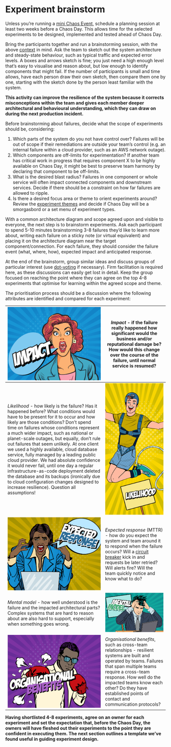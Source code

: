 # Experiment brainstorm

Unless you’re running a [mini Chaos Event](../../complementary-approaches/running-a-mini-chaos-event.md), schedule a planning session at least two weeks before a Chaos Day. This allows time for the selected experiments to be designed, implemented and tested ahead of Chaos Day.

Bring the participants together and run a brainstorming session, with the above [context](experiment-brainstorm.md#context) in mind. Ask the team to sketch out the system architecture and steady-state behaviour, such as typical traffic and expected error levels. A boxes and arrows sketch is fine; you just need a high enough level that’s easy to visualise and reason about, but low enough to identify components that might fail. If the number of participants is small and time allows, have each person draw their own sketch, then compare them one by one, starting with the sketch done by the person least familiar with the system.&#x20;

**This activity can improve the resilience of the system because it corrects misconceptions within the team and gives each member deeper architectural and behavioural understanding, which they can draw on during the next production incident.**

Before brainstorming about failures, decide what the scope of experiments should be, considering:&#x20;

1. Which parts of the system do you not have control over? Failures will be out of scope if their remediations are outside your team’s control (e.g. an internal failure within a cloud provider, such as an AWS network outage).
2. Which components are off-limits for experimentation? If another team has critical work in progress that requires component X to be highly available on Chaos Day, it might be best to preserve team harmony by declaring that component to be off-limits.
3. What is the desired blast radius? Failures in one component or whole service will often impact connected components and downstream services. Decide if there should be a constraint on how far failures are allowed to ripple.
4. Is there a desired focus area or theme to orient experiments around? Review the [experiment themes](experiment-brainstorm.md#context) and decide if Chaos Day will be a smorgasbord or a set menu of experiment types.

With a common architecture diagram and scope agreed upon and visible to everyone, the next step is to brainstorm experiments. Ask each participant to spend 5-10 minutes brainstorming 3-8 failures they’d like to learn more about, writing each failure on a sticky note (or virtual equivalent) and placing it on the architecture diagram near the target component/connection. For each failure, they should consider the failure event (what, where, how), expected impact and anticipated response.

At the end of the brainstorm, group similar ideas and discuss groups of particular interest (use [dot-voting](https://en.wikipedia.org/wiki/Dot-voting) if necessary). Firm facilitation is required here, as these discussions can easily get lost in detail. Keep the group focused on reaching the point where they can agree on the top 4-8 experiments that optimise for learning within the agreed scope and theme.&#x20;

The prioritisation process should be a discussion where the following attributes are identified and compared for each experiment:

| ![](../../.gitbook/assets/attributes1@4x.png)                                                                                                                                                                                                                                                                                                                                                                                                                                                                                                                                                                                                                                                                                 | _Impact_ - if the failure really happened how significant would the business and/or reputational damage be? How would this change over the course of the failure, until normal service is resumed?                                                                                                        |
| ----------------------------------------------------------------------------------------------------------------------------------------------------------------------------------------------------------------------------------------------------------------------------------------------------------------------------------------------------------------------------------------------------------------------------------------------------------------------------------------------------------------------------------------------------------------------------------------------------------------------------------------------------------------------------------------------------------------------------- | --------------------------------------------------------------------------------------------------------------------------------------------------------------------------------------------------------------------------------------------------------------------------------------------------------- |
| _Likelihood_ - how likely is the failure? Has it happened before? What conditions would have to be present for it to occur and how likely are those conditions? Don’t spend time on failures whose conditions represent a much wider impact, such as national or planet-scale outages, but equally, don’t rule out failures that seem unlikely. At one client we used a highly available, cloud database service, fully managed by a leading public cloud provider. We had absolute confidence it would never fail, until one day a regular infrastructure-as-code deployment deleted the database and its backups (ironically due to cloud configuration changes designed to increase resilience). Question all assumptions! | <img src="../../.gitbook/assets/attributes2@4x.png" alt="" data-size="original">                                                                                                                                                                                                                          |
| ![](../../.gitbook/assets/attributes3@4x.png)                                                                                                                                                                                                                                                                                                                                                                                                                                                                                                                                                                                                                                                                                 | _Expected response_ (MTTR) - how do you expect the system and team around it to respond when the failure occurs? Will a [circuit breaker](https://martinfowler.com/bliki/CircuitBreaker.html) kick in and requests be later retried? Will alerts fire? Will the team quickly notice and know what to do?  |
| _Mental model_ - how well understood is the failure and the impacted architectural parts? Complex systems that are hard to reason about are also hard to support, especially when something goes wrong.                                                                                                                                                                                                                                                                                                                                                                                                                                                                                                                       | ![](../../.gitbook/assets/attributes4@4x.png)                                                                                                                                                                                                                                                             |
| ![](../../.gitbook/assets/attributes5@4x.png)                                                                                                                                                                                                                                                                                                                                                                                                                                                                                                                                                                                                                                                                                 | _Organisational benefits_, such as cross-team relationships - resilient systems are built and operated by teams. Failures that span multiple teams require a cross-team response. How well do the impacted teams know each other? Do they have established points of contact and communication protocols? |

**Having shortlisted 4-8 experiments, agree on an owner for each experiment and set the expectation that, before the Chaos Day, the owners will have fleshed out their experiments to the point they are confident in executing them. The next section outlines a template we’ve found useful in guiding experiment design.**
